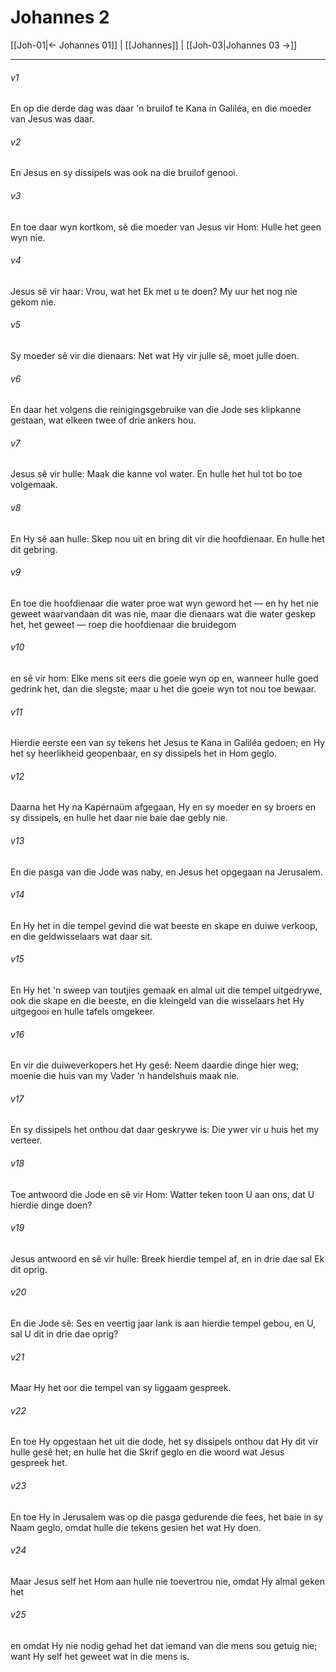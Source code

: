# Johannes 2

[[Joh-01|← Johannes 01]] | [[Johannes]] | [[Joh-03|Johannes 03 →]]
***

###### v1
En op die derde dag was daar 'n bruilof te Kana in Galiléa, en die moeder van Jesus was daar. 
###### v2
En Jesus en sy dissipels was ook na die bruilof genooi. 
###### v3
En toe daar wyn kortkom, sê die moeder van Jesus vir Hom: Hulle het geen wyn nie. 
###### v4
Jesus sê vir haar: Vrou, wat het Ek met u te doen? My uur het nog nie gekom nie. 
###### v5
Sy moeder sê vir die dienaars: Net wat Hy vir julle sê, moet julle doen. 
###### v6
En daar het volgens die reinigingsgebruike van die Jode ses klipkanne gestaan, wat elkeen twee of drie ankers hou. 
###### v7
Jesus sê vir hulle: Maak die kanne vol water. En hulle het hul tot bo toe volgemaak. 
###### v8
En Hy sê aan hulle: Skep nou uit en bring dit vir die hoofdienaar. En hulle het dit gebring. 
###### v9
En toe die hoofdienaar die water proe wat wyn geword het — en hy het nie geweet waarvandaan dit was nie, maar die dienaars wat die water geskep het, het geweet — roep die hoofdienaar die bruidegom 
###### v10
en sê vir hom: Elke mens sit eers die goeie wyn op en, wanneer hulle goed gedrink het, dan die slegste; maar u het die goeie wyn tot nou toe bewaar. 
###### v11
Hierdie eerste een van sy tekens het Jesus te Kana in Galiléa gedoen; en Hy het sy heerlikheid geopenbaar, en sy dissipels het in Hom geglo. 
###### v12
Daarna het Hy na Kapérnaüm afgegaan, Hy en sy moeder en sy broers en sy dissipels, en hulle het daar nie baie dae gebly nie. 
###### v13
En die pasga van die Jode was naby, en Jesus het opgegaan na Jerusalem. 
###### v14
En Hy het in die tempel gevind die wat beeste en skape en duiwe verkoop, en die geldwisselaars wat daar sit. 
###### v15
En Hy het 'n sweep van toutjies gemaak en almal uit die tempel uitgedrywe, ook die skape en die beeste, en die kleingeld van die wisselaars het Hy uitgegooi en hulle tafels omgekeer. 
###### v16
En vir die duiweverkopers het Hy gesê: Neem daardie dinge hier weg; moenie die huis van my Vader 'n handelshuis maak nie. 
###### v17
En sy dissipels het onthou dat daar geskrywe is: Die ywer vir u huis het my verteer. 
###### v18
Toe antwoord die Jode en sê vir Hom: Watter teken toon U aan ons, dat U hierdie dinge doen? 
###### v19
Jesus antwoord en sê vir hulle: Breek hierdie tempel af, en in drie dae sal Ek dit oprig. 
###### v20
En die Jode sê: Ses en veertig jaar lank is aan hierdie tempel gebou, en U, sal U dit in drie dae oprig? 
###### v21
Maar Hy het oor die tempel van sy liggaam gespreek. 
###### v22
En toe Hy opgestaan het uit die dode, het sy dissipels onthou dat Hy dit vir hulle gesê het; en hulle het die Skrif geglo en die woord wat Jesus gespreek het. 
###### v23
En toe Hy in Jerusalem was op die pasga gedurende die fees, het baie in sy Naam geglo, omdat hulle die tekens gesien het wat Hy doen. 
###### v24
Maar Jesus self het Hom aan hulle nie toevertrou nie, omdat Hy almal geken het 
###### v25
en omdat Hy nie nodig gehad het dat iemand van die mens sou getuig nie; want Hy self het geweet wat in die mens is. 
